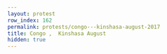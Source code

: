 ```yaml
---
layout: protest
row_index: 162
permalink: protests/congo---kinshasa-august-2017
title: Congo ,  Kinshasa August
hidden: true
---
```

